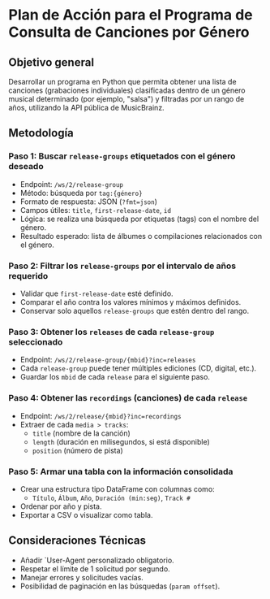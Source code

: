 # Plan de Acción para el Programa de Consulta de Canciones por Género

## Objetivo general 

Desarrollar un programa en Python que permita obtener una lista de canciones (grabaciones individuales) clasificadas dentro de un género musical determinado (por ejemplo, "salsa") y filtradas por un rango de años, utilizando la API pública de MusicBrainz.

## Metodología

### Paso 1: Buscar `release-groups` etiquetados con el género deseado
- Endpoint: `/ws/2/release-group`
- Método: búsqueda por `tag:{género}`
- Formato de respuesta: JSON (`?fmt=json`)
- Campos útiles: `title`, `first-release-date`, `id`
- Lógica: se realiza una búsqueda por etiquetas (tags) con el nombre del género.
- Resultado esperado: lista de álbumes o compilaciones relacionados con el género.

### Paso 2: Filtrar los `release-groups` por el intervalo de años requerido
- Validar que `first-release-date` esté definido.
- Comparar el año contra los valores mínimos y máximos definidos.
- Conservar solo aquellos `release-groups` que estén dentro del rango.

### Paso 3: Obtener los `releases` de cada `release-group` seleccionado
- Endpoint: `/ws/2/release-group/{mbid}?inc=releases`
- Cada `release-group` puede tener múltiples ediciones (CD, digital, etc.).
- Guardar los `mbid` de cada `release` para el siguiente paso.

### Paso 4: Obtener las `recordings` (canciones) de cada `release`
- Endpoint: `/ws/2/release/{mbid}?inc=recordings`
- Extraer de cada `media > tracks`:
  - `title` (nombre de la canción)
  - `length` (duración en milisegundos, si está disponible)
  - `position` (número de pista)

### Paso 5: Armar una tabla con la información consolidada
- Crear una estructura tipo DataFrame con columnas como:
  - `Título`, `Álbum`, `Año`, `Duración (min:seg)`, `Track #`
- Ordenar por año y pista.
- Exportar a CSV o visualizar como tabla.

## Consideraciones Técnicas
- Añadir `User-Agent personalizado obligatorio.
- Respetar el límite de 1 solicitud por segundo.
- Manejar errores y solicitudes vacías.
- Posibilidad de paginación en las búsquedas (`param offset`).
